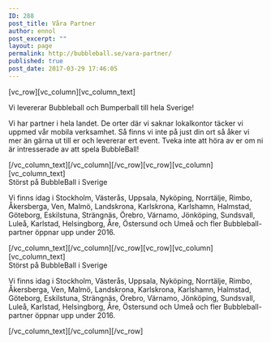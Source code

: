```yaml
---
ID: 288
post_title: Våra Partner
author: ennol
post_excerpt: ""
layout: page
permalink: http://bubbleball.se/vara-partner/
published: true
post_date: 2017-03-29 17:46:05
---
```

[vc_row][vc_column][vc_column_text]
<div id="block_container_85881179" class="block_container h24_block_heading">
<div id="block_85881179">
<div class="big_heading_block">
<div id="block_85881179_text_content" class="">Vi levererar Bubbleball och Bumperball till hela Sverige!</div>
</div>
</div>
</div>
<div id="block_container_85881180" class="block_container standard_text_block text_block">
<div id="block_85881180">
<div class="h24_frame_none h24_frame_width">
<div class="h24_frame_none_text h24_frame_padding">
<div class="text_content">

Vi har partner i hela landet. De orter där vi saknar lokalkontor täcker vi uppmed vår mobila verksamhet. Så finns vi inte på just din ort så åker vi mer än gärna ut till er och levererar ert event. Tveka inte att höra av er om ni är intresserade av att spela BubbleBall!

</div>
</div>
</div>
</div>
</div>
[/vc_column_text][/vc_column][/vc_row][vc_row][vc_column][vc_column_text]
<div id="block_container_85881179" class="block_container h24_block_heading">
<div id="block_85881179">
<div class="big_heading_block">
<div id="block_85881179_text_content" class="">
<div id="block_container_98458541" class="block_container h24_block_heading">
<div id="block_98458541">
<div class="small_heading_block">
<div id="block_98458541_text_content" class="">Störst på BubbleBall i Sverige</div>
</div>
</div>
</div>
<div id="block_container_98458540" class="block_container standard_text_block text_block">
<div id="block_98458540">
<div id="block_98458540_text_content" class="text_content">

Vi finns idag i Stockholm, Västerås, Uppsala, Nyköping, Norrtälje, Rimbo, Åkersberga, Ven, Malmö, Landskrona, Karlskrona, Karlshamn, Halmstad, Göteborg, Eskilstuna, Strängnäs, Örebro, Värnamo, Jönköping, Sundsvall, Luleå, Karlstad, Helsingborg, Åre, Östersund och Umeå och fler Bubbleball-partner öppnar upp under 2016.

</div>
</div>
</div>
</div>
</div>
</div>
</div>
[/vc_column_text][/vc_column][/vc_row][vc_row][vc_column][vc_column_text]
<div id="block_container_85881179" class="block_container h24_block_heading">
<div id="block_85881179">
<div class="big_heading_block">
<div id="block_85881179_text_content" class="">
<div id="block_container_98458541" class="block_container h24_block_heading">
<div id="block_98458541">
<div class="small_heading_block">
<div id="block_98458541_text_content" class="">Störst på BubbleBall i Sverige</div>
</div>
</div>
</div>
<div id="block_container_98458540" class="block_container standard_text_block text_block">
<div id="block_98458540">
<div id="block_98458540_text_content" class="text_content">

Vi finns idag i Stockholm, Västerås, Uppsala, Nyköping, Norrtälje, Rimbo, Åkersberga, Ven, Malmö, Landskrona, Karlskrona, Karlshamn, Halmstad, Göteborg, Eskilstuna, Strängnäs, Örebro, Värnamo, Jönköping, Sundsvall, Luleå, Karlstad, Helsingborg, Åre, Östersund och Umeå och fler Bubbleball-partner öppnar upp under 2016.

</div>
</div>
</div>
</div>
</div>
</div>
</div>
[/vc_column_text][/vc_column][/vc_row]